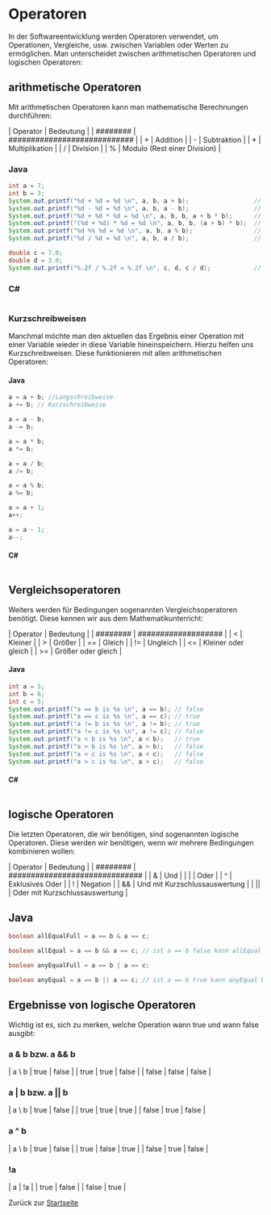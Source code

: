 # Operatoren

In der Softwareentwicklung werden Operatoren verwendet, um Operationen, Vergleiche, usw. zwischen Variablen oder Werten zu ermöglichen. Man unterscheidet zwischen arithmetischen Operatoren und logischen Operatoren: 

## arithmetische Operatoren

Mit arithmetischen Operatoren kann man mathematische Berechnungen durchführen:

| Operator | Bedeutung                    |
| ######## | ############################ |
| +        | Addition                     |
| -        | Subtraktion                  |
| *        | Multiplikation               |
| /        | Division                     |
| %        | Modulo (Rest einer Division) |

### Java 

```Java
int a = 7;
int b = 3;
System.out.printf("%d + %d = %d \n", a, b, a + b);                  // 7 + 3 = 10 
System.out.printf("%d - %d = %d \n", a, b, a - b);                  // 7 - 3 = 4 
System.out.printf("%d + %d * %d = %d \n", a, b, b, a + b * b);      // 7 + 3 * 3 = 16 
System.out.printf("(%d + %d) * %d = %d \n", a, b, b, (a + b) * b);  // (7 + 3) * 3 = 30 
System.out.printf("%d %% %d = %d \n", a, b, a % b);                 // 7 % 3 = 1 
System.out.printf("%d / %d = %d \n", a, b, a / b);                  // 7 / 3 = 2 

double c = 7.0;
double d = 3.0;
System.out.printf("%.2f / %.2f = %.2f \n", c, d, c / d);            // 7,00 / 3,00 = 2,33

```

### C#

```c#

```

### Kurzschreibweisen

Manchmal möchte man den aktuellen das Ergebnis einer Operation mit einer Variable wieder in diese Variable hineinspeichern. Hierzu helfen uns Kurzschreibweisen. Diese funktionieren mit allen arithmetischen Operatoren:

#### Java 

```Java
a = a + b; //Langschreibweise
a += b; // Kurzschreibweise

a = a - b;
a -= b;

a = a * b;
a *= b;

a = a / b;
a /= b;

a = a % b;
a %= b;

a = a + 1;
a++;

a = a - 1;
a--;
```

#### C#

```c#

```

## Vergleichsoperatoren

Weiters werden für Bedingungen sogenannten Vergleichsoperatoren benötigt. Diese kennen wir aus dem Mathematikunterricht:

| Operator | Bedeutung           |
| ######## | ################### |
| <        | Kleiner             |
| >        | Größer              |
| ==       | Gleich              |
| !=       | Ungleich            |
| <=       | Kleiner oder gleich |
| >=       | Größer oder gleich  |

#### Java 

```Java
int a = 5;
int b = 6;
int c = 5;
System.out.printf("a == b is %s \n", a == b); // false
System.out.printf("a == c is %s \n", a == c); // true
System.out.printf("a != b is %s \n", a != b); // true
System.out.printf("a != c is %s \n", a != c); // false
System.out.printf("a < b is %s \n", a < b);   // true
System.out.printf("a > b is %s \n", a > b);   // false
System.out.printf("a < c is %s \n", a < c);   // false
System.out.printf("a > c is %s \n", a > c);   // false
```

#### C#

```c#

```

## logische Operatoren

Die letzten Operatoren, die wir benötigen, sind sogenannten logische Operatoren. Diese werden wir benötigen, wenn wir mehrere Bedingungen kombinieren wollen:

| Operator | Bedeutung                      |
| ######## | ############################## |
| &        | Und                            |
| \|       | Oder                           |
| ^        | Exklusives Oder                |
| !        | Negation                       |
| &&       | Und mit Kurzschlussauswertung  |
| \|\|     | Oder mit Kurzschlussauswertung |


## Java 

```Java
boolean allEqualFull = a == b & a == c;

boolean allEqual = a == b && a == c; // ist a == b false kann allEqual bereits auf false gesetzt werden, ohne a == c zu prüfen

boolean anyEqualFull = a == b | a == c;

boolean anyEqual = a == b || a == c; // ist a == b true kann anyEqual bereits mit true gesetzt werden, ohne a == c zu prüfen
```

## Ergebnisse von logische Operatoren

Wichtig ist es, sich zu merken, welche Operation wann true und wann false ausgibt:

### a & b bzw. a && b

| a \ b |  true  |  false  |
| true  |  true  |  false  |
| false |  false |  false  |

### a | b bzw. a || b

| a \ b |  true  |  false  |
| true  |  true  |  true   |
| false |  true  |  false  |

### a ^ b

| a \ b |  true  |  false  |
| true  |  false |  true   |
| false |  true  |  false  |

### !a 

| a     |  !a    |
| true  |  false |
| false |  true  |

Zurück zur [Startseite](README.md)
